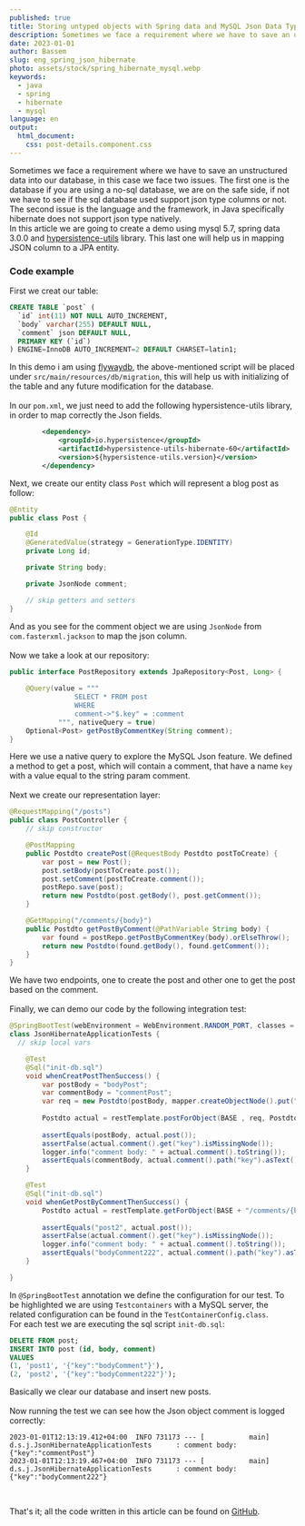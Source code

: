 ```yaml
---
published: true
title: Storing untyped objects with Spring data and MySQL Json Data Type
description: Sometimes we face a requirement where we have to save an unstructured data into our database, in this case we face two issues. The first one .................
date: 2023-01-01
author: Bassem 
slug: eng_spring_json_hibernate
photo: assets/stock/spring_hibernate_mysql.webp
keywords:
  - java
  - spring
  - hibernate
  - mysql
language: en
output:
  html_document:
    css: post-details.component.css
---
```

Sometimes we face a requirement where we have to save an unstructured data into our database, in this case we face two issues. The first one is the database if you are using a no-sql database, we are on the safe side, if not we have to see if the sql database used support json type columns or not.
<br>
The second issue is the language and the framework, in Java specifically hibernate does not support json type natively.
<br>
In this article we are going to create a demo using mysql 5.7, spring data 3.0.0 and [hypersistence-utils](https://github.com/vladmihalcea/hypersistence-utils) library. This last one will help us in mapping JSON column to a JPA entity.

### Code example
First we creat our table: 
```sql
CREATE TABLE `post` (
  `id` int(11) NOT NULL AUTO_INCREMENT,
  `body` varchar(255) DEFAULT NULL,
  `comment` json DEFAULT NULL,
  PRIMARY KEY (`id`)
) ENGINE=InnoDB AUTO_INCREMENT=2 DEFAULT CHARSET=latin1;
```
In this demo i am using [flywaydb](https://flywaydb.org/), the above-mentioned script will be placed under `src/main/resources/db/migration`, this will help us with initializing of the table and any future modification for the database.
<br>
<br>
In our `pom.xml`, we just need to add the following hypersistence-utils library, in order to map correctly the Json fields.

```xml
		<dependency>
			<groupId>io.hypersistence</groupId>
			<artifactId>hypersistence-utils-hibernate-60</artifactId>
			<version>${hypersistence-utils.version}</version>
		</dependency>
```

Next, we create our entity class `Post` which will represent a blog post as follow:

```java
@Entity
public class Post {

    @Id
    @GeneratedValue(strategy = GenerationType.IDENTITY)
    private Long id;

    private String body;

    private JsonNode comment;

    // skip getters and setters
}
```
And as you see for the comment object we are using `JsonNode` from `com.fasterxml.jackson` to map the json column.
<br>
<br>
Now we take a look at our repository:

```java
public interface PostRepository extends JpaRepository<Post, Long> {
    
    @Query(value = """
                SELECT * FROM post 
                WHERE
                comment->"$.key" = :comment
            """, nativeQuery = true)
    Optional<Post> getPostByCommentKey(String comment); 
}
```
Here we use a native query to explore the MySQL Json feature. We defined a method to get a post, which will contain a comment, that have a name `key` with a value equal to the string param comment.
<br>
<br>
Next we create our representation layer:

```java
@RequestMapping("/posts")
public class PostController {
    // skip constructor

    @PostMapping
    public Postdto createPost(@RequestBody Postdto postToCreate) {
        var post = new Post();
        post.setBody(postToCreate.post());
        post.setComment(postToCreate.comment());
        postRepo.save(post);
        return new Postdto(post.getBody(), post.getComment());
    }

    @GetMapping("/comments/{body}")
    public Postdto getPostByComment(@PathVariable String body) {
        var found = postRepo.getPostByCommentKey(body).orElseThrow();
        return new Postdto(found.getBody(), found.getComment());
    }
}
```
We have two endpoints, one to create the post and other one to get the post based on the comment. 
<br>
<br>
Finally, we can demo our code by the following integration test:

```java
@SpringBootTest(webEnvironment = WebEnvironment.RANDOM_PORT, classes = {JsonHibernateApplication.class, TestContainerConfig.class})
class JsonHibernateApplicationTests {
  // skip local vars

	@Test
	@Sql("init-db.sql")
	void whenCreatPostThenSuccess() {
		var postBody = "bodyPost";
		var commentBody = "commentPost";
		var req = new Postdto(postBody, mapper.createObjectNode().put("key", commentBody));
		
		Postdto actual = restTemplate.postForObject(BASE , req, Postdto.class);
		
		assertEquals(postBody, actual.post());
		assertFalse(actual.comment().get("key").isMissingNode());
		logger.info("comment body: " + actual.comment().toString());
		assertEquals(commentBody, actual.comment().path("key").asText());
	}

	@Test
	@Sql("init-db.sql")
	void whenGetPostByCommentThenSuccess() {
		Postdto actual = restTemplate.getForObject(BASE + "/comments/{body}", Postdto.class, "bodyComment222");
		
		assertEquals("post2", actual.post());
		assertFalse(actual.comment().get("key").isMissingNode());
		logger.info("comment body: " + actual.comment().toString());
		assertEquals("bodyComment222", actual.comment().path("key").asText());
	}

}
```
In `@SpringBootTest` annotation we define the configuration for our test. To be highlighted we are using `Testcontainers` with a MySQL server, the related configuration can be found in the `TestContainerConfig.class`. 
<br>
For each test we are executing the sql script `init-db.sql`: 

```sql
DELETE FROM post;
INSERT INTO post (id, body, comment)
VALUES
(1, 'post1', '{"key":"bodyComment"}'),
(2, 'post2', '{"key":"bodyComment222"}');
```
Basically we clear our database and insert new posts. 
<br>
<br>
Now running the test we can see how the Json object comment is logged correctly:

```log
2023-01-01T12:13:19.412+04:00  INFO 731173 --- [           main] d.s.j.JsonHibernateApplicationTests      : comment body: {"key":"commentPost"}
2023-01-01T12:13:19.467+04:00  INFO 731173 --- [           main] d.s.j.JsonHibernateApplicationTests      : comment body: {"key":"bodyComment222"}
```
<br>

That's it; all the code written in this article can be found on [GitHub](https://github.com/s0l0c0ding/spring-tips/tree/master/json-hibernate).
